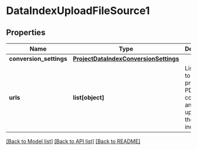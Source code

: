 # DataIndexUploadFileSource1

## Properties
Name | Type | Description | Notes
------------ | ------------- | ------------- | -------------
**conversion_settings** | [**ProjectDataIndexConversionSettings**](ProjectDataIndexConversionSettings.md) |  | [optional] 
**urls** | **list[object]** | List of URLs to be printed to PDF, converted and uploaded to the data index | 

[[Back to Model list]](../README.md#documentation-for-models) [[Back to API list]](../README.md#documentation-for-api-endpoints) [[Back to README]](../README.md)


